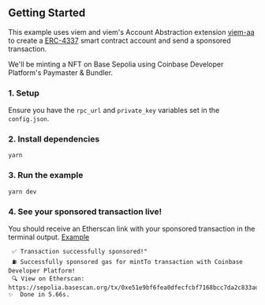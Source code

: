 ## Getting Started

This example uses viem and viem's Account Abstraction extension [viem-aa](https://viem.sh/account-abstraction) to create a [ERC-4337](https://www.erc4337.io/) smart contract account and send a sponsored transaction.

We'll be minting a NFT on Base Sepolia using Coinbase Developer Platform's Paymaster & Bundler.

### 1. Setup

Ensure you have the `rpc_url` and `private_key` variables set in the `config.json`.

### 2. Install dependencies

```
yarn
```

### 3. Run the example

```
yarn dev
```

### 4. See your sponsored transaction live!

You should receive an Etherscan link with your sponsored transaction in the terminal output. [Example](https://sepolia.basescan.org/tx/0xe51e9bf6fea0dfecfcbf7168bcc7da2c833ad0dcac5651940953a89857674885)

```
 ✅ Transaction successfully sponsored!"
 ⛽ Successfully sponsored gas for mintTo transaction with Coinbase Developer Platform!
 🔍 View on Etherscan: https://sepolia.basescan.org/tx/0xe51e9bf6fea0dfecfcbf7168bcc7da2c833ad0dcac5651940953a89857674885
✨  Done in 5.66s.
```
